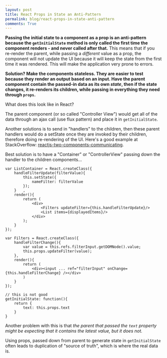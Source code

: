 ```yaml
---
layout: post
title: React Props in State an Anti-Pattern
permalink: blog/react-props-in-state-anti-pattern
comments: True
---
```


**Passing the initial state to a component as a prop is an anti-pattern because the `getInitialState` method is only called the first time the component renders - and never called after that.** This means that if you re-render the parent, while passing a *different* value as a prop, the component will not update the UI because it will keep the state from the first time it was rendered. This will make the application very prone to errors.

**Solution? Make the components stateless. They are easier to test because they render an output based on an input. Have the parent component contain the passed-in data as its own *state*, then if the state changes, it re-renders its children, while passing in everything they need through `props`.**

What does this look like in React?

The parent component (or so called "Controller View") would get all of the data through an ajax call (use flux pattern) and place it in `getInitialState`.

Another solutions is to send in "handlers" to the children, then these parent handlers would do a setState once they are invoked by their children, therefore doing re-rendering of the UI. Here's a good example at StackOverflow: [reactjs-two-components-communicating](http://stackoverflow.com/questions/21285923/reactjs-two-components-communicating?rq=1).

Best solution is to have a "Container" or "ControllerView" passing down the handler to the children components...

```
var ListContainer = React.createClass({
	handleFilterUpdate(filterValue){
		this.setState({
			nameFilter: filterValue
		});
	}	,
	render(){
		return (
			<div>
				<Filters updateFilter={this.handleFilterUpdate}/>
				<List items={displayedItems}/>
			</div>
		);
	}
});

var Filters = React.createClass({
	handleFilterChange(){
		var value = this.refs.filterInput.getDOMNode().value;
		this.props.updateFilter(value);
	},
	render(){
		return (
			<div><input ... ref="filterInput" onChange={this.handleFilterChange} /></div>
		)
	}
});
```

```
// this is not good
getInitialState: function(){
	return {
		text: this.props.text
	}
}
```

Another problem with this is that *the parent that passed the `text` property might be expecting that it contains the latest value, but it does not.*

Using props, passed down from parent to generate state in `getInitialState` often leads to duplication of "source of truth", which is where the real data is.
